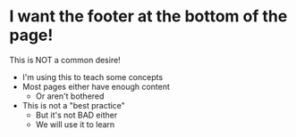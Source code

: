 # I want the footer at the bottom of the page!

This is NOT a common desire!
- I'm using this to teach some concepts
- Most pages either have enough content
    - Or aren't bothered
- This is not a "best practice"
    - But it's not BAD either
    - We will use it to learn


